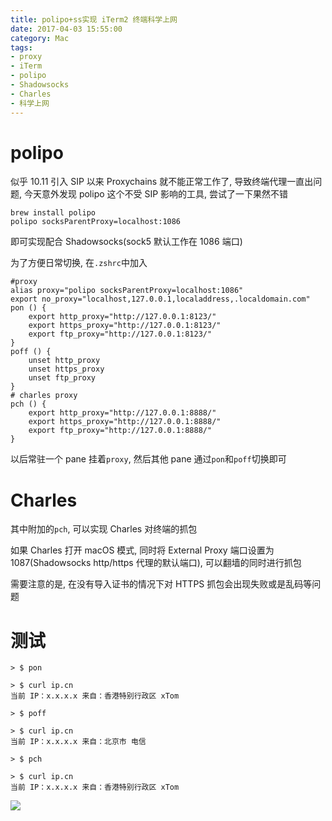 ```yaml
---
title: polipo+ss实现 iTerm2 终端科学上网
date: 2017-04-03 15:55:00
category: Mac
tags: 
- proxy
- iTerm
- polipo
- Shadowsocks
- Charles
- 科学上网
---
```


# polipo

似乎 10.11 引入 SIP 以来 Proxychains 就不能正常工作了, 导致终端代理一直出问题, 今天意外发现 polipo 这个不受 SIP 影响的工具, 尝试了一下果然不错

```
brew install polipo
polipo socksParentProxy=localhost:1086
```

即可实现配合 Shadowsocks(sock5 默认工作在 1086 端口)

为了方便日常切换, 在`.zshrc`中加入

```
#proxy
alias proxy="polipo socksParentProxy=localhost:1086"
export no_proxy="localhost,127.0.0.1,localaddress,.localdomain.com"
pon () {
    export http_proxy="http://127.0.0.1:8123/"
    export https_proxy="http://127.0.0.1:8123/"
    export ftp_proxy="http://127.0.0.1:8123/"
}
poff () {
    unset http_proxy
    unset https_proxy
    unset ftp_proxy
}
# charles proxy
pch () {
    export http_proxy="http://127.0.0.1:8888/"
    export https_proxy="http://127.0.0.1:8888/"
    export ftp_proxy="http://127.0.0.1:8888/"
}
```

以后常驻一个 pane 挂着`proxy`, 然后其他 pane 通过`pon`和`poff`切换即可

# Charles

其中附加的`pch`, 可以实现 Charles 对终端的抓包

如果 Charles 打开 macOS 模式, 同时将 External Proxy 端口设置为 1087(Shadowsocks http/https 代理的默认端口), 可以翻墙的同时进行抓包

需要注意的是, 在没有导入证书的情况下对 HTTPS 抓包会出现失败或是乱码等问题


# 测试

```
> $ pon

> $ curl ip.cn
当前 IP：x.x.x.x 来自：香港特别行政区 xTom

> $ poff

> $ curl ip.cn
当前 IP：x.x.x.x 来自：北京市 电信

> $ pch

> $ curl ip.cn
当前 IP：x.x.x.x 来自：香港特别行政区 xTom

```
![](https://ww1.sinaimg.cn/large/006tNbRwgy1fe9k951wo6j31kw0ydgti.jpg)




